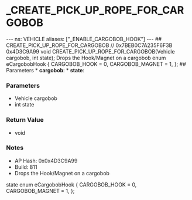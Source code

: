# _CREATE_PICK_UP_ROPE_FOR_CARGOBOB

--- ns: VEHICLE aliases: ["_ENABLE_CARGOBOB_HOOK"] --- ## CREATE_PICK_UP_ROPE_FOR_CARGOBOB  // 0x7BEB0C7A235F6F3B 0x4D3C9A99 void CREATE_PICK_UP_ROPE_FOR_CARGOBOB(Vehicle cargobob, int state);  Drops the Hook/Magnet on a cargobob  enum eCargobobHook { CARGOBOB_HOOK = 0, CARGOBOB_MAGNET = 1, };  ## Parameters * **cargobob**: * **state**:

### Parameters
* Vehicle cargobob
* int state

### Return Value
* void

### Notes
* AP Hash: 0x0x4D3C9A99
* Build: 811
* Drops the Hook/Magnet on a cargobob

state
enum eCargobobHook
{
  CARGOBOB_HOOK = 0,
    CARGOBOB_MAGNET = 1,
};

